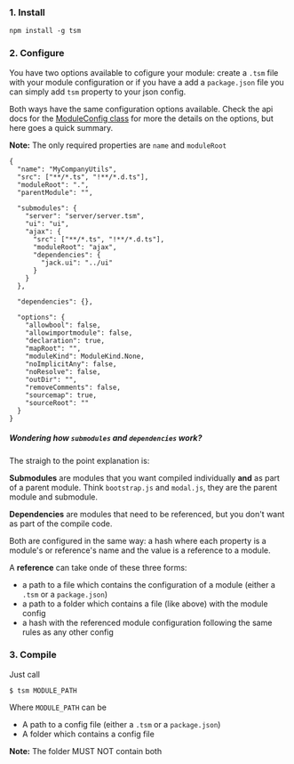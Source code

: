 ### 1. Install

    npm install -g tsm

### 2. Configure

You have two options available to cofigure your module: create a `.tsm` file with your module configuration or
if you have a add a `package.json` file you can simply add `tsm` property to your json config.

Both ways have the same configuration options available. Check the api docs for the [ModuleConfig class](ModuleConfig.html) for more the details on the options, but here goes a quick summary.

<div class='flash alert alert-info'>
<strong>Note:</strong> The only required properties are <code>name</code> and <code>moduleRoot</code>
</div>

    {
      "name": "MyCompanyUtils",
      "src": ["**/*.ts", "!**/*.d.ts"],
      "moduleRoot": ".",
      "parentModule": "",

      "submodules": {
        "server": "server/server.tsm",
        "ui": "ui",
        "ajax": {
          "src": ["**/*.ts", "!**/*.d.ts"],
          "moduleRoot": "ajax",
          "dependencies": {
            "jack.ui": "../ui"
          }
        }
      },

      "dependencies": {},

      "options": {
        "allowbool": false,
        "allowimportmodule": false,
        "declaration": true,
        "mapRoot": "",
        "moduleKind": ModuleKind.None,
        "noImplicitAny": false,
        "noResolve": false,
        "outDir": "",
        "removeComments": false,
        "sourcemap": true,
        "sourceRoot": ""
      }
    }

##### Wondering how `submodules` and `dependencies` work?

The straigh to the point explanation is: 

**Submodules** are modules that you want compiled individually **and** as part of a parent module. Think `bootstrap.js` and `modal.js`, they are the parent module and submodule.

**Dependencies** are modules that need to be referenced, but you don't want as part of the compile code.

Both are configured in the same way: a hash where each property is a module's or reference's name and the value is a reference to a module. 

A **reference** can take onde of these three forms: 

- a path to a file which contains the configuration of a module (either a `.tsm` or a `package.json`)
- a path to a folder which contains a file (like above) with the module config
- a hash with the referenced module configuration following the same rules as any other config

### 3. Compile

Just call

    $ tsm MODULE_PATH

Where `MODULE_PATH` can be

- A path to a config file (either a `.tsm` or a `package.json`)
- A folder which contains a config file

<div class='flash-global alert alert-info'>
<strong>Note:</strong> The folder MUST NOT contain both
</div>